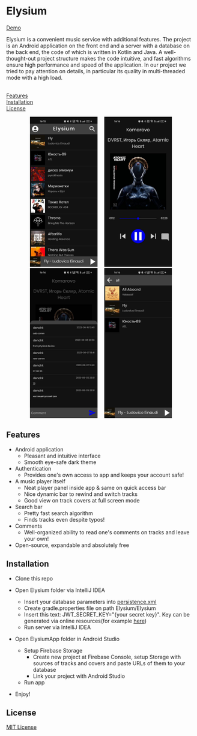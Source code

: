# Elysium

[Demo](https://youtu.be/IwAC8IK5skc)

Elysium is a convenient music service with additional features.
The project is an Android application on the front end and a server with
a database on the back end, the code of which is written in Kotlin and Java.
A well-thought-out project structure makes the code intuitive,
and fast algorithms ensure high performance and speed of the application.
In our project we tried to pay attention on details, in particular its quality
in multi-threaded mode with a high load.<br/><br/>

[Features](#Features)<br/>
[Installation](#Installation)<br/>
[License](#License)<br/>

<p align="middle">
  <img src="https://github.com/ElysiumHSE/Elysium/blob/release/Screenshots/mainPage.jpg" height="400" hspace="7" />
  <img src="https://github.com/ElysiumHSE/Elysium/blob/release/Screenshots/fullTrack.jpg" height="400" hspace="7" />
  <img src="https://github.com/ElysiumHSE/Elysium/blob/release/Screenshots/comments.jpg" height="400" hspace="7" /> 
  <img src="https://github.com/ElysiumHSE/Elysium/blob/release/Screenshots/search.jpg" height="400" hspace="7" />
</p>

## Features
* Android application
    * Pleasant and intuitive interface
    * Smooth eye-safe dark theme
* Authentication
    * Provides one's own access to app and keeps your account safe!
* A music player itself
    * Neat player panel inside app & same on quick access bar
    * Nice dynamic bar to rewind and switch tracks
    * Good view on track covers at full screen mode
* Search bar
    * Pretty fast search algorithm
    * Finds tracks even despite typos!
* Comments
    * Well-organized ability to read one's comments on tracks and leave your own!
* Open-source, expandable and absolutely free

## Installation
* Clone this repo
* Open Elysium folder via IntelliJ IDEA
    * Insert your database parameters into
      [persistence.xml](https://github.com/ElysiumHSE/Elysium/blob/release/Elysium/src/main/resources/META-INF/persistence.xml)
    * Create gradle.properties file on path Elysium/Elysium
    * Insert this text: JWT_SECRET_KEY="{your secret key}". Key can be generated via online resources(for example [here](https://generate-random.org/encryption-key-generator?count=1&bytes=32&cipher=aes-256-cbc&string=&password=))
    * Run server via IntelliJ IDEA

* Open ElysiumApp folder in Android Studio
    * Setup Firebase Storage
        * Create new project at Firebase Console, setup Storage with sources of tracks and covers and paste URLs of them to your database
        * Link your project with Android Studio
    * Run app
* Enjoy!

## License
[MIT License](https://github.com/ElysiumHSE/Elysium/blob/master/LICENSE)
